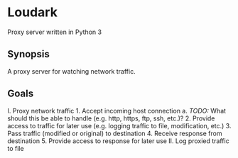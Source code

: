 # Loudark
Proxy server written in Python 3

## Synopsis

A proxy server for watching network traffic.

## Goals

I. Proxy network traffic
    1. Accept incoming host connection
        a. _TODO:_ What should this be able to handle (e.g. http, https, ftp, ssh, etc.)?
    2. Provide access to traffic for later use (e.g. logging traffic to file, modification, etc.)
    3. Pass traffic (modified or original) to destination
    4. Receive response from destination
    5. Provide access to response for later use
II. Log proxied traffic to file
